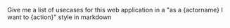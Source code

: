 Give me a list of usecases for this web application in a "as a {actorname} I want to {action}" style in markdown